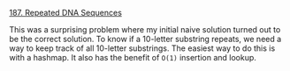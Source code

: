 [187. Repeated DNA Sequences](https://leetcode.com/problems/repeated-dna-sequences/)

This was a surprising problem where my initial naive solution turned out to be the correct solution. To know if a 10-letter substring repeats, we need a way to keep track of all 10-letter substrings. The easiest way to do this is with a hashmap. It also has the benefit of `O(1)` insertion and lookup.